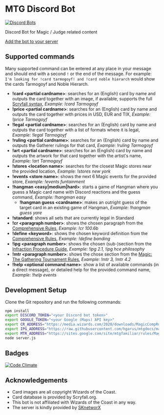 # MTG Discord Bot
[![Discord Bots](https://discordbots.org/api/widget/240537940378386442.png)](https://discordbots.org/bot/240537940378386442?utm_source=widget)

Discord Bot for Magic / Judge related content

[Add the bot to your server](https://discordapp.com/oauth2/authorize?client_id=240537940378386442&scope=bot&permissions=314432)

## Supported commands

Many supported command can be entered at any place in your message and should end with a second `!` or the end of the message.
For example: `I'm looking for !card tarmogoyf! and !card noble hierarch` would show the cards Tarmogoyf and Noble Hierarch.

- **!card \<partial cardname\>**: searches for an (English) card by name and outputs the card together with an image, if available, supports the full [Scryfall syntax](https://scryfall.com/docs/reference), *Example: !card Tarmogoyf*
- **!price \<partial cardname\>**: searches for an (English) card by name and outputs the card together with prices in USD, EUR and TIX, *Example: !price Tarmogoyf*
- **!legal \<partial cardname\>**: searches for an (English) card by name and outputs the card together with a list of formats where it is legal, *Example: !legal Tarmogoyf*
- **!ruling \<partial cardname\>**: searches for an (English) card by name and outputs the Gatherer rulings for that card, *Example: !ruling Tarmogoyf*
- **!art \<partial cardname\>**: searches for an (English) card by name and outputs the artwork for that card together with the artist's name, *Example: !art Tarmogoyf*
- **!stores \<location name\>**: searches for the closest Magic stores near the provided location, *Example: !stores new york*
- **!events \<store name\>**: shows the next 6 Magic events for the provided store, *Example: !events funtainment*
- **!hangman \<easy|medium|hard\>**: starts a game of Hangman where you guess a Magic card name with Discord reactions and the guess command, *Example: !hangman easy*
    - **!hangman guess \<cardname\>**: makes an outright guess of the target card in an existing  game of Hangman, *Example: !hangman guess yare*
- **!standard**: shows all sets that are currently legal in Standard
- **!cr \<paragraph number\>**: shows the chosen paragraph from the [Comprehensive Rules](https://rules.wizards.com/rulebook.aspx?game=Magic&category=Game+Rules), *Example: !cr 100.6b*
- **!define \<keyword\>**: shows the chosen keyword definition from the [Comprehensive Rules](https://rules.wizards.com/rulebook.aspx?game=Magic&category=Game+Rules), *Example: !define banding*
- **!ipg \<paragraph number\>**: shows the chosen (sub-)section from the [Infraction Procedure Guide](http://blogs.magicjudges.org/rules/ipg/), *Example: !ipg 2.1, !ipg hce philosophy*
- **!mtr \<paragraph number\>**: shows the chose section from the [Magic: The Gathering Tournament Rules](http://blogs.magicjudges.org/rules/mtr/), *Example: !mtr 3, !mtr 4.2*
- **!help \<optional command name\>**: show a list of available commands (in a direct message), or detailed help for the provided command name, *Example: !help events*

## Development Setup

Clone the Git repository and run the following commands:
```sh
npm install
export DISCORD_TOKEN="<your Discord bot token>"
export GOOGLE_TOKEN="<your Google (Maps) API key>"
export CR_ADDRESS="https://media.wizards.com/2020/downloads/MagicCompRules%2020200417.txt"
export IPG_ADDRESS="https://raw.githubusercontent.com/hgarus/mtgdocs/master/docs/ipg.json"
export MTR_ADDRESS="https://sites.google.com/site/mtgfamiliar/rules/MagicTournamentRules-light.html"
node server.js
```

## Badges
[![Code Climate](https://codeclimate.com/github/bra1n/judgebot/badges/gpa.svg)](https://codeclimate.com/github/bra1n/judgebot)

## Acknowledgements

- Card images are all copyright Wizards of the Coast.
- Card database is provided by Scryfall.org.
- This bot is not affiliated with Wizards of the Coast in any way.
- The server is kindly provided by [SKnetworX](http://www.sknetworx.net)
